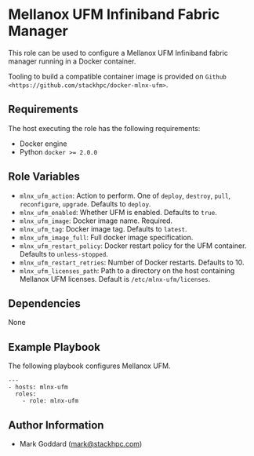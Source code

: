 Mellanox UFM Infiniband Fabric Manager
======================================

This role can be used to configure a Mellanox UFM Infiniband fabric manager
running in a Docker container.

Tooling to build a compatible container image is provided on `Github
<https://github.com/stackhpc/docker-mlnx-ufm>`.

Requirements
------------

The host executing the role has the following requirements:

* Docker engine
* Python ``docker >= 2.0.0``

Role Variables
--------------

* ``mlnx_ufm_action``: Action to perform. One of ``deploy``, ``destroy``,
  ``pull``, ``reconfigure``, ``upgrade``. Defaults to ``deploy``.
* ``mlnx_ufm_enabled``: Whether UFM is enabled. Defaults to ``true``.
* ``mlnx_ufm_image``: Docker image name. Required.
* ``mlnx_ufm_tag``: Docker image tag. Defaults to ``latest``.
* ``mlnx_ufm_image_full``: Full docker image specification.
* ``mlnx_ufm_restart_policy``: Docker restart policy for the UFM container.
  Defaults to ``unless-stopped``.
* ``mlnx_ufm_restart_retries``: Number of Docker restarts. Defaults to 10.
* ``mlnx_ufm_licenses_path``: Path to a directory on the host containing
  Mellanox UFM licenses. Default is ``/etc/mlnx-ufm/licenses``.

Dependencies
------------

None

Example Playbook
----------------

The following playbook configures Mellanox UFM.

    ---
    - hosts: mlnx-ufm
      roles:
        - role: mlnx-ufm

Author Information
------------------

- Mark Goddard (<mark@stackhpc.com>)
